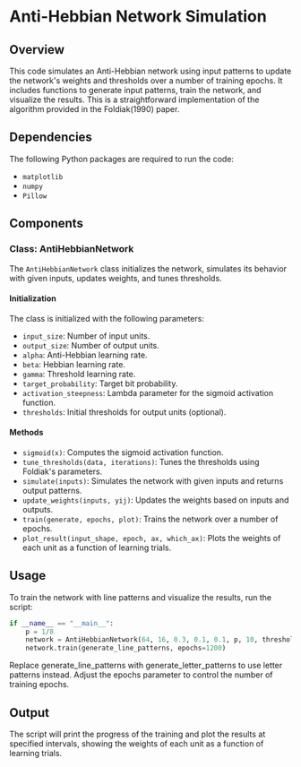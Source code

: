 # Anti-Hebbian Network Simulation

## Overview
This code simulates an Anti-Hebbian network using input patterns to update the network's weights and thresholds over a number of training epochs. It includes functions to generate input patterns, train the network, and visualize the results. This is a straightforward implementation of the algorithm provided in the Foldiak(1990) paper.

## Dependencies
The following Python packages are required to run the code:
- `matplotlib`
- `numpy`
- `Pillow`


## Components

### Class: AntiHebbianNetwork
The `AntiHebbianNetwork` class initializes the network, simulates its behavior with given inputs, updates weights, and tunes thresholds.

#### Initialization
The class is initialized with the following parameters:
- `input_size`: Number of input units.
- `output_size`: Number of output units.
- `alpha`: Anti-Hebbian learning rate.
- `beta`: Hebbian learning rate.
- `gamma`: Threshold learning rate.
- `target_probability`: Target bit probability.
- `activation_steepness`: Lambda parameter for the sigmoid activation function.
- `thresholds`: Initial thresholds for output units (optional).

#### Methods
- `sigmoid(x)`: Computes the sigmoid activation function.
- `tune_thresholds(data, iterations)`: Tunes the thresholds using Foldiak's parameters.
- `simulate(inputs)`: Simulates the network with given inputs and returns output patterns.
- `update_weights(inputs, yij)`: Updates the weights based on inputs and outputs.
- `train(generate, epochs, plot)`: Trains the network over a number of epochs.
- `plot_result(input_shape, epoch, ax, which_ax)`: Plots the weights of each unit as a function of learning trials.


## Usage
To train the network with line patterns and visualize the results, run the script:

```python
if __name__ == "__main__":
    p = 1/8
    network = AntiHebbianNetwork(64, 16, 0.3, 0.1, 0.1, p, 10, thresholds=None)
    network.train(generate_line_patterns, epochs=1200)
```
Replace generate_line_patterns with generate_letter_patterns to use letter patterns instead. Adjust the epochs parameter to control the number of training epochs.

## Output
The script will print the progress of the training and plot the results at specified intervals, showing the weights of each unit as a function of learning trials.

